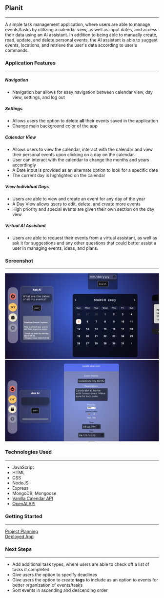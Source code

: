 ## Planit
___
A simple task management application, where users are able to manage events/tasks by utilizing a calendar view, as well as input dates, and access their data using an AI assistant. In addition to being able to manually create, read, update, and delete personal events, the AI assistant is able to suggest events, locations, and retrieve the user's data according to user's commands.

### Application Features
___

##### Navigation
- Navigation bar allows for easy navigation between calendar view, day view, settings, and log out

##### Settings
- Allows users the option to delete <b>all</b> their events saved in the application
- Change main background color of the app

##### Calendar View
- Allows users to view the calendar, interact with the calendar and view their personal events upon clicking on a day on the calendar.
- User can interact with the calendar to change the months and years accordingly
- A Date input is provided as an alternate option to look for a specific date
- The current day is highlighted on the calendar

##### View Individual Days
- Users are able to view and create an event for any day of the year
- A Day View allows users to edit, delete, and create more events
- High priority and special events are given their own section on the day view

##### Virtual AI Assistant
- Users are able to request their events from a virtual assistant, as well as ask it for suggestions and any other questions that could better assist a user in managing events, ideas, and plans.

### Screenshot
___
<img src="./public/images/1.png">
<img src="./public/images/2.png">

### Technologies Used
___
- JavaScript
- HTML
- CSS
- NodeJS
- Express
- MongoDB, Mongoose
- <a href="https://vanilla-calendar.frontend.uvarov.tech/api/">Vanilla Calendar API</a>
- <a href="https://platform.openai.com/docs/api-reference/introduction">OpenAI API</a>

### Getting Started
___

<a href="https://trello.com/b/8n4we4d9/full-stack-app">Project Planning</a>
<br>
<a href="https://planitask.herokuapp.com/dashboard">Deployed App</a>

### Next Steps
___
- Add additional task types, where users are able to check off a list of tasks if completed
- Give users the option to specify deadlines
- Give users the option to create <b>tags</b> to include as an option to events for better organization of events/tasks
- Sort events in ascending and descending order